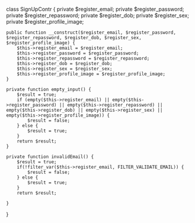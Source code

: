 class SignUpContr {
    private $register_email;
    private $register_password;
    private $register_repassword;
    private $register_dob;
    private $register_sex;
    private $register_profile_image;

    public function __construct($register_email, $register_password, $register_repassword, $register_dob, $register_sex, $register_profile_image) {
        $this->register_email = $register_email;
        $this->register_password = $register_password;
        $this->register_repassword = $register_repassword;
        $this->register_dob = $register_dob;
        $this->register_sex = $register_sex;
        $this->register_profile_image = $register_profile_image;
    }

    private function empty_input() {
        $result = true;
        if (empty($this->register_email) || empty($this->register_password) || empty($this->register_repassword) || empty($this->register_dob) || empty($this->register_sex) || empty($this->register_profile_image)) {
            $result = false;
        } else {
            $result = true;
        }
        return $result;
    }

    private function invalidEmail() {
        $result = true;
        if(!filter_var($this->register_email, FILTER_VALIDATE_EMAIL)) {
            $result = false;
        } else {
            $result = true;
        }
        return $result;

    }
    
}